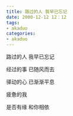 ```yaml
---
title: 路过的人 我早已忘记
date: 2000-12-12 12：12
tags:
- akaduo
categories:
- akaduo
---
```


路过的人 我早已忘记

经过的事 已随风而去

驿动的心 已渐渐平息

疲惫的我

是否有缘 和你相依
